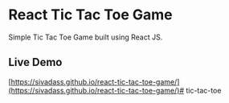 # React Tic Tac Toe Game
Simple Tic Tac Toe Game built using React JS.

## Live Demo
[https://sivadass.github.io/react-tic-tac-toe-game/](https://sivadass.github.io/react-tic-tac-toe-game/)#   t i c - t a c - t o e  
 
